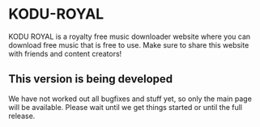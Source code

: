 # KODU-ROYAL
KODU ROYAL is a royalty free music downloader website where you can download free music that is free to use. Make sure to share this website with friends and content creators!

This version is being developed
--------------------------------------
We have not worked out all bugfixes and stuff yet, so only the main page will be available. Please wait until we get things started or until the full release. 
